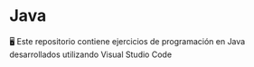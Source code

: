 # Java
🖥️ Este repositorio contiene  ejercicios de programación en Java desarrollados utilizando Visual Studio Code
